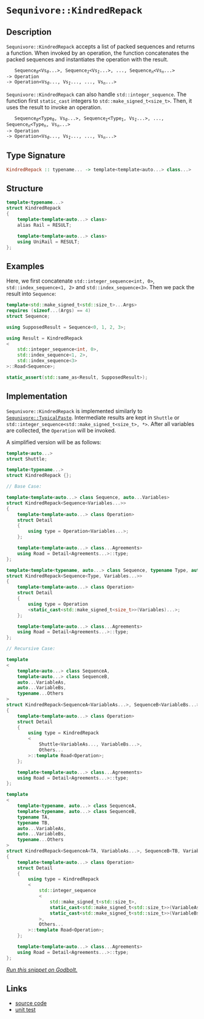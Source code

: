 <!-- Copyright 2024 Feng Mofan
SPDX-License-Identifier: Apache-2.0 -->

# `Sequnivore::KindredRepack`

## Description

`Sequnivore::KindredRepack` accepts a list of packed sequences and returns a function.
When invoked by an operation, the function concatenates the packed sequences and instantiates the operation with the result.

<pre><code>   Sequence<sub><i>0</i></sub>&lt;Vs<sub><i>0</i></sub>...&gt;, Sequence<sub><i>1</i></sub>&lt;Vs<sub><i>1</i></sub>...&gt;, ..., Sequence<sub><i>n</i></sub>&lt;Vs<sub><i>n</i></sub>...&gt;
-> Operation
-> Operation&lt;Vs<sub><i>0</i></sub>..., Vs<sub><i>1</i></sub>..., ..., Vs<sub><i>n</i></sub>...></code></pre>

`Sequnivore::KindredRepack` can also handle `std::integer_sequence`. The function first `static_cast` integers to `std::make_signed_t<size_t>`. Then, it uses the result to invoke an operation.

<pre><code>   Sequence<sub><i>0</i></sub>&lt;Type<sub>0</sub>, Vs<sub><i>0</i></sub>...&gt;, Sequence<sub><i>1</i></sub>&lt;Type<sub>1</sub>, Vs<sub><i>1</i></sub>...&gt;, ..., Sequence<sub><i>n</i></sub>&lt;Type<sub>n</sub>, Vs<sub><i>n</i></sub>...&gt;
-> Operation
-> Operation&lt;Vs<sub><i>0</i></sub>..., Vs<sub><i>1</i></sub>..., ..., Vs<sub><i>n</i></sub>...></code></pre>

## Type Signature

```Haskell
KindredRepack :: typename... -> template<template<auto...> class...>
```

## Structure

```C++
template<typename...>
struct KindredRepack
{
    template<template<auto...> class>
    alias Rail = RESULT;

    template<template<auto...> class>
    using UniRail = RESULT;
};
```

## Examples

Here, we first concatenate `std::integer_sequence<int, 0>`,  `std::index_sequence<1, 2>` and `std::index_sequence<3>`. Then we pack the result into `Sequence`:

```C++
template<std::make_signed_t<std::size_t>...Args>
requires (sizeof...(Args) == 4)
struct Sequence;

using SupposedResult = Sequence<0, 1, 2, 3>;

using Result = KindredRepack
<
    std::integer_sequence<int, 0>, 
    std::index_sequence<1, 2>,
    std::index_sequence<3>
>::Road<Sequence>;

static_assert(std::same_as<Result, SupposedResult>);
```

## Implementation

`Sequnivore::KindredRepack` is implemented similarly to [`Sequnivore::TypicalPaste`](./typical_paste.doc.md). Intermediate results are kept in `Shuttle` or `std::integer_sequence<std::make_signed_t<size_t>, *>`.
After all variables are collected, the `Operation` will be invoked.

A simplified version will be as follows:

```C++
template<auto...>
struct Shuttle;

template<typename...>
struct KindredRepack {};

// Base Case:

template<template<auto...> class Sequence, auto...Variables>
struct KindredRepack<Sequence<Variables...>>
{
    template<template<auto...> class Operation>
    struct Detail
    {
        using type = Operation<Variables...>;
    };

    template<template<auto...> class...Agreements>
    using Road = Detail<Agreements...>::type;
};

template<template<typename, auto...> class Sequence, typename Type, auto...Variables>
struct KindredRepack<Sequence<Type, Variables...>>
{
    template<template<auto...> class Operation>
    struct Detail
    {
        using type = Operation
        <static_cast<std::make_signed_t<size_t>>(Variables)...>;
    };

    template<template<auto...> class...Agreements>
    using Road = Detail<Agreements...>::type;
};

// Recursive Case:

template
<
    template<auto...> class SequenceA,
    template<auto...> class SequenceB,
    auto...VariableAs, 
    auto...VariableBs,
    typename...Others
>
struct KindredRepack<SequenceA<VariableAs...>, SequenceB<VariableBs...>, Others...>
{
    template<template<auto...> class Operation>
    struct Detail
    {
        using type = KindredRepack
        <
            Shuttle<VariableAs..., VariableBs...>,
            Others...
        >::template Road<Operation>;
    };

    template<template<auto...> class...Agreements>
    using Road = Detail<Agreements...>::type;
};

template
<
    template<typename, auto...> class SequenceA,
    template<typename, auto...> class SequenceB,
    typename TA,
    typename TB,
    auto...VariableAs, 
    auto...VariableBs,
    typename...Others
>
struct KindredRepack<SequenceA<TA, VariableAs...>, SequenceB<TB, VariableBs...>, Others...>
{
    template<template<auto...> class Operation>
    struct Detail
    {
        using type = KindredRepack
        <
            std::integer_sequence
            <
                std::make_signed_t<std::size_t>,
                static_cast<std::make_signed_t<std::size_t>>(VariableAs)...,
                static_cast<std::make_signed_t<std::size_t>>(VariableBs)...
            >,
            Others...
        >::template Road<Operation>;
    };

    template<template<auto...> class...Agreements>
    using Road = Detail<Agreements...>::type;
};
```

[*Run this snippet on Godbolt.*](https://godbolt.org/#z:OYLghAFBqd5QCxAYwPYBMCmBRdBLAF1QCcAaPECAMzwBtMA7AQwFtMQByARg9KtQYEAysib0QXACx8BBAKoBnTAAUAHpwAMvAFYTStJg1DIApACYAQuYukl9ZATwDKjdAGFUtAK4sGIAKwAzKSuADJ4DJgAcj4ARpjEEhoAHKQADqgKhE4MHt6%2BAcEZWY4C4ZExLPGJXCm2mPalDEIETMQEeT5%2BQfWNOS1tBOXRcQlJqQqt7Z0FPZODw5XV4wCUtqhexMjsHOaBEcjeWADUJoFuXo60hACeZ9gmGgCCewdHmKfnyJPoWFT3jxezwImBYaQMILObiYl1QADoEQDnpNiF4HMchAhLgR6GcrM9ASCwRDMFCCDc0oxWJgEXCkU8UWiCMcANIRdDETDoABKmDSTGQAGtTgB2KwigAieMBgIA9LLjhYmEpjtClCAZcDQeCmJDzkSdXrobDafdjodlQoMZgAI5eRjbUjHGFEWkANTaeCYsXoCnpjPRbIYHK5vP5QqhQlt9oY2yhHuIXp9mAUpsCD3TMrFgOOueOBpJZO1hfOLvhiPT5oMCitAHlKcRdTl6XnjgHmRLMK06Dm8yZs89W62vFkjPmKR8zhLjvWEk2BPHPd7fWmM/inq3%2B1LAuve7mC7rSfri4eoWXV1XLbSnsBOaDGAQ/ZnB3mRxFgMduagmOhPtPO92tBQjed5sIIqYVtgIAgOSlLSgSkrwUCTwHkaqFHm4sFUmwTrnpBl41tadoOpgTpYcwbDHAAKhOuEmgiCZJr6/oEKigbspyPJ8gKgqRtGJFQjRlJOoxy4pqu9L9uurboUWxKnqW9F0pWFqEbOjZNC2ebtscAFMD2L65lJe5Dm%2BY5YX%2BM4NvODAmZu5zzI4yAAPqiJMUI/NBLBMIKmDOVkwCROgzkEB5eAAF5%2BaFmbphAonJgoKwSTuJlbkhJmyce8lGnhynYAREFwiBmD3uBWm5mZH5fj%2Bll6T25zFaVj6rtBWHpYhKUEs88qfpgyCbFkABuHxquwmooSekIEucGWTRhuVmqpVpRsRsaYE8pCzdl81KYt1bLfxa02CZuXxfQDJOidSlnZgFgKJthnjpSFE0gitYEAgCR%2BtNDzIqxTKshxobcRG5wrTG2wvOcN0MquTrgyRVjQ0uyZ3XDM4fV9EkIdJeaZZhc1nrtKn7VZc6ac%2BG7af96J1UBj3GY9w6jh%2BFlToDwacWGPF2X2M1M0OuaYtiuLI4mYmwwiIko/QaOQQ9VOC6272fcQhW80Z6atXNn7fugULqTZAKdYrorbruj34/jC0k1eCKNWBj7lcclW6zV7N08Bt4lY76tazBE7teb42ydNbhbYaGHkdSdGuvhS1ERD60KzJhP6hOL2x%2BWeUFYniMp3jGfUtRG0ZUXlFUcdj2nTL633ac1fXbXd0F/u5evXCKtfTKlM6UGIZceGvFg4dkOCRtxww372Dw6Pt2CTYk/N9PTpd2r2MvAOptW2nxpxznCeGxTv2mzpnsM1vSsuyzT2ToE0791zIO8QLmvh6/Q6eSAEQgsACT%2BXPDyBB0BeR8n5AKQUQpAJASALIkUoHpmluLZMks4RIKYrdFeGshxr3Vh/e42ttpu31ucI%2BzYYq4yMh1C229d7W2JvlJa15vZNSfCfZm75iG1S7PpICDUWG%2BxagHOCJs0qiO6gAKikdImRsjZRyhkdRFMj5jgyPkZI2RmjpHqOQvjL%2B3lfL%2BTwIFLkCC3BfzgVFe415iDADYYCTkdo8CcitBASxqAqC0ggE8WxiU/zs0kCsQEOkEZrXSs8V2QgvBpGKMDBQXhaDMnZqEuM5wNBOi4E6MwTpAjGxoa7Xk8TEmWUfsDIePd36n2AdBH%2BmA/7EAAatVJbgf5Og0PcS6j0v7skwKoRpScoSZOOGYDpJlunBl6f0gS5xcmUwISAaqJC3ApKPGucajk8AuUtAkAgbjqmwOpM5ZUUJCkJIIPDaJsSuJFOitgIJO4OBrFoJwfwvA/AcC0KQVAnBw6WGsG2DYWxJxmECDwUgBBNCPLWIKAI/g4SBH8FwMwyQNCBAAGwijRQATiCJIfw%2BhOCSF4CwJI6T3mfO%2BRwXgCgQDpIhR8x5pA4CwBgIgEAGwCBpEuOQSgaAwR0ASFEaknBVDJDRQAWjRZIY4wBkDIGOFIOEZheBckICQPAIDMn8EECIMQ7ApAyEEIoFQ6gGWkF0JkgA7o2NInAeBPJeW8yFXzOC1kuFy5kHjjiiolVKmVcqFWSCVccCAHh%2BX0GIKcEFXAVi8HpVoNYEAkB8rSAKsgFAIAprTSAYAUhsk0ESV9SgsRnWxAiG0G4dreBluYMQG4tZYjaD6vSsFfLHa1gYLQStZqsCxC8MAaEtBaA0u4LwLA3kjDiB7c45teBhojs%2Bb0vqlwdhgtqc8s11xYiNjrR4LAzrWJ4BJaO0gw1iCxEyJgTsE7gDXCMJCtYVADB2LdHgTAlrZzvLBdq4QohxAGp/catQzqLX6EMMYaw1h9B4FiDSyAaxUBpCaCO8VPwpymD%2BZYMwFKz2JiwHBiAaw7CzucBAVwMw/CZLCBEEYVQxiZOKNkAQFG9CMaaIsUYNRegkeaFMDonguh6GIw4fofGON0a4/MaYAmCiZKk0MGjSx6NEcBdsCQDqOCvNIOS3glLvVisldK2V8rFVmBDbgNVka9gxrjQ%2BtYn0fxjEI6QGFkhAhwixYEEUkgNCSDMJINFGgND%2BGxQSjgRLSAktBXCNFXA0XJCxckOL/hJBcH8J5tF2nnWUupbS8FD6mWsqTey913KM1ZojUKtgnA2gsEGiKcVTBLxji4FiuEXA4SLvwEQPDegf26v/dIQDShgNmt0Nk61TBbWjo01pnTLqOBus5ZcY4Xrav1ca81j8rX2udZDWG1NEao2BDMLG/LDLE3JtQOGhIPLM3XcO2MdbDWLRGFa7UPgdAQRq2LaW8tdaq2kBrRWhtTaHCA7bQ%2BDtXbnW9v7YO4dgPx3ganZ8/AnIRPzudUu/qIJAfrudVundNw907E%2BYe49YKz0XqUNelH74CtPqYC%2Bt9H7nqA/63%2B/VQ3ZBAdNZ88bYH70YasJYaDsH4AIaQzkFDaH74i%2BsNh3TuGNUpkl9xkTpHyMycoyEYM4nlgMcyEx3IOvWPG/Y4pzjQmGg8YGNJ/IuvhNNHtwpio1u5N8ZY57hYVuJPqfWJsNTMawtzey5wZ0xA6sNaa697bbWOsaHM91kgx2bPnYTfZzAjnEjOY3RFqLbXfMinSyKEUgQ/MBdS1ls1OXbB5fjYy5lbKOUeruxVwVwqOC1b9SwBQg15WDR2ySSYKqU%2B9a1bIAb3PDXyBG/znQIBgiTem/a0PTra%2ButK56qgkeWC9/74P4fh5Jj7Ye2m47gQzuN8uygc/Eb2/37GAPmJzkh9YuciPggRyo9Ss%2B4Wn7CAEtM1YHAHE9UA%2BtRtZtCHa7dtTtbtNHTAPtAdMQRHE9ZHSdMnMdGdTHNXM1HHFdfHQQBoQnGDYnUnA9RMSnXganS9OnSdBnC7PgZ9BQV9d9T9DnKfLnCQHnI1efEDJfIXCDTDGwLdAjKXZDTgWUTyBXLDHDBIPDNXeDDXJoFwYMb3PXdAA3ejdIC3HIDQtjHIbQyTW3TXXjQYDQ53UTX3d3f3H3B3QTewt3WjQ3FTIPfVWbDfClCPHvaVPvAfY4d/OEL/ZPSzNPa/OzUgBzLAXPDTAvEAMwNrQIBFfwXzWoVFLzeLGvbwqlevOlSI1zINKVZIEUVrNFE7QIXzNFfwfFDdQILw3TTgWzC7DTZVbIxo3Im/NYM9LIZwSQIAA%3D%3D%3D)

## Links

- [source code](../../../../conceptrodon/descend/sequnivore/kindred_repack.hpp)
- [unit test](../../../../tests/unit/metafunctions/sequnivore/kindred_repack.test.hpp)
